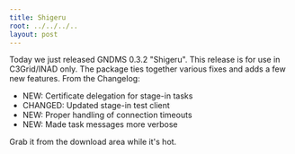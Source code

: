 ```yaml
---
title: Shigeru
root: ../../../..
layout: post
---
```


Today we just released GNDMS 0.3.2 "Shigeru". This release is for
use in C3Grid/INAD only.  The package ties together various fixes
and adds a few new features. From the Changelog:

* NEW: Certificate delegation for stage-in tasks
* CHANGED: Updated stage-in test client
* NEW: Proper handling of connection timeouts
* NEW: Made task messages more verbose


Grab it from the download area while it's hot.

